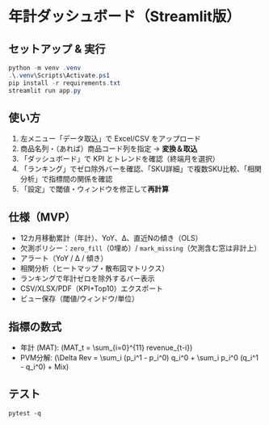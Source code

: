 
# 年計ダッシュボード（Streamlit版）

## セットアップ & 実行
```powershell
python -m venv .venv
.\.venv\Scripts\Activate.ps1
pip install -r requirements.txt
streamlit run app.py
```

## 使い方
1. 左メニュー「データ取込」で Excel/CSV をアップロード
2. 商品名列・（あれば）商品コード列を指定 → **変換＆取込**
3. 「ダッシュボード」で KPI とトレンドを確認（終端月を選択）
4. 「ランキング」でゼロ除外バーを確認、「SKU詳細」で複数SKU比較、「相関分析」で指標間の関係を確認
5. 「設定」で閾値・ウィンドウを修正して**再計算**

## 仕様（MVP）
- 12カ月移動累計（年計）、YoY、Δ、直近Nの傾き（OLS）
- 欠測ポリシー：`zero_fill`（0埋め）/ `mark_missing`（欠測含む窓は非計上）
- アラート（YoY / Δ / 傾き）
- 相関分析（ヒートマップ・散布図マトリクス）
- ランキングで年計ゼロを除外するバー表示
- CSV/XLSX/PDF（KPI+Top10）エクスポート
- ビュー保存（閾値/ウィンドウ/単位）

## 指標の数式
- 年計 (MAT): \(MAT_t = \sum_{i=0}^{11} revenue_{t-i}\)
- PVM分解: \(\Delta Rev = \sum_i (p_i^1 - p_i^0) q_i^0 + \sum_i p_i^0 (q_i^1 - q_i^0) + Mix\)

## テスト
`pytest -q`
